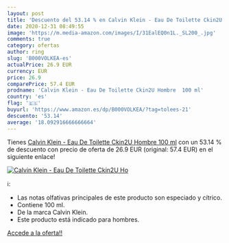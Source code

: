 ```yaml
---
layout: post
title: 'Descuento del 53.14 % en Calvin Klein - Eau De Toilette Ckin2U Ho'
date: 2020-12-31 08:49:55
image: 'https://m.media-amazon.com/images/I/31EalEQ0n1L._SL200_.jpg'
comments: true
category: ofertas
author: ring
slug: 'B000VOLKEA-es'
actualPrice: 26.9 EUR
currency: EUR
price: 26.9
comparePrice: 57.4 EUR
prodname: 'Calvin Klein - Eau De Toilette Ckin2U Hombre  100 ml'
country: 'es'
flag: '🇪🇸'
buyurl: 'https://www.amazon.es/dp/B000VOLKEA/?tag=tolees-21'
descuento: '53.14'
average: '18.092916666666664'
---
```


Tienes [Calvin Klein - Eau De Toilette Ckin2U Hombre  100 ml](https://www.amazon.es/dp/B000VOLKEA/?tag=tolees-21) con un 53.14 % de descuento con precio de oferta de 26.9 EUR (original: 57.4 EUR) en el siguiente enlace!

[![Calvin Klein - Eau De Toilette Ckin2U Ho](https://m.media-amazon.com/images/I/31EalEQ0n1L._SL200_.jpg)](https://www.amazon.es/dp/B000VOLKEA/?tag=tolees-21)

ℹ️:

- Las notas olfativas principales de este producto son especiado y cítrico.
- Contiene 100 ml.
- De la marca Calvin Klein.
- Este producto está indicado para hombres.

[Accede a la oferta!!](https://www.amazon.es/dp/B000VOLKEA/?tag=tolees-21)
